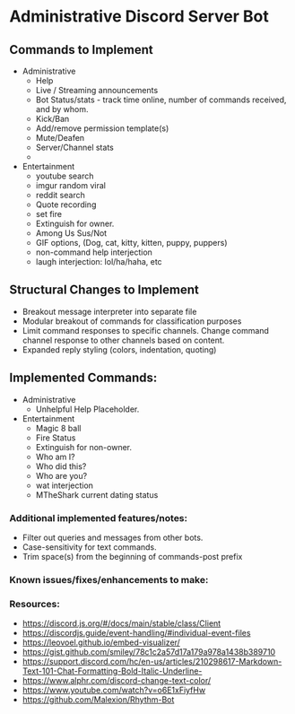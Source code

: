 # Administrative Discord Server Bot
## Commands to Implement
- Administrative
  - Help
  - Live / Streaming announcements
  - Bot Status/stats - track time online, number of commands received, and by whom.
  - Kick/Ban
  - Add/remove permission template(s)
  - Mute/Deafen
  - Server/Channel stats
  - 
- Entertainment
  - youtube search
  - imgur random viral
  - reddit search
  - Quote recording
  - set fire
  - Extinguish for owner.
  - Among Us Sus/Not
  - GIF options, (Dog, cat, kitty, kitten, puppy, puppers)
  - non-command help interjection
  - laugh interjection: lol/ha/haha, etc
## Structural Changes to Implement
- Breakout message interpreter into separate file
- Modular breakout of commands for classification purposes
- Limit command responses to specific channels. Change command channel response to other channels based on content.
- Expanded reply styling (colors, indentation, quoting)

## Implemented Commands:
- Administrative
  - Unhelpful Help Placeholder.
- Entertainment
  - Magic 8 ball
  - Fire Status
  - Extinguish for non-owner.
  - Who am I?
  - Who did this?
  - Who are you?
  - wat interjection
  - MTheShark current dating status

### Additional implemented features/notes:
- Filter out queries and messages from other bots.
- Case-sensitivity for text commands.
- Trim space(s) from the beginning of commands-post prefix
### Known issues/fixes/enhancements to make:

### Resources:
- https://discord.js.org/#/docs/main/stable/class/Client
- https://discordjs.guide/event-handling/#individual-event-files
- https://leovoel.github.io/embed-visualizer/
- https://gist.github.com/smiley/78c1c2a57d17a179a978a1438b389710
- https://support.discord.com/hc/en-us/articles/210298617-Markdown-Text-101-Chat-Formatting-Bold-Italic-Underline-
- https://www.alphr.com/discord-change-text-color/
- https://www.youtube.com/watch?v=o6E1xFiyfHw
- https://github.com/Malexion/Rhythm-Bot
